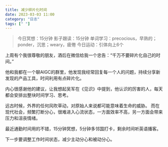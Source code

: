 ```yaml
---
title: 减少碎片化时间
date: 2023-03-03 11:00 
category: "日志"
tags: [" "]
---
```


> 今日冥想：15分钟
> 影子跟读：15分钟
> 单词学习：precocious，早熟的；ponder，沉思；weary，疲倦
> 今日运动：引体向上6个

上周有个我很尊敬的朋友，酒后在微信给我一个忠告：“千万不要碎片化自己的时间。”

他和我都在一个聊AIGC的群里，他发现我经常回复每一个人的问题，持续分享新发现的产品工具，时间利用有点碎片化。

内心很感谢他的建议，让我想起吴军在《见识》中提到，他认识的厉害的人，每天都会安排出整块时间学习、思考。

远古时候，外界的任何风吹草动，对原始人来说都可能意味着生命的威胁。
而在现代社会，频繁打断分心，很难进入心流状态，一方面效率不高，另一方面会带来压力和沮丧情绪。

最近通勤时间用的不错，15分钟冥想，5分钟多邻国打卡，剩余时间听英语播客。

下一步要调整工作时间状态，减少主动分心和被动分心。




